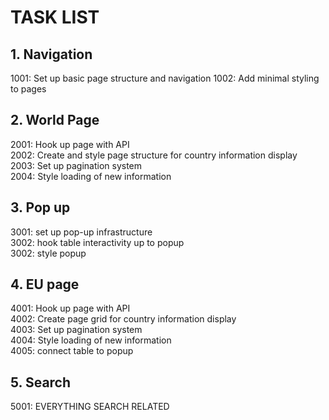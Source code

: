 # TASK LIST

## 1. Navigation
1001: Set up basic page structure and navigation
1002: Add minimal styling to pages  

## 2. World Page
2001: Hook up page with API  
2002: Create and style page structure for country information display  
2003: Set up pagination system  
2004: Style loading of new information  

## 3. Pop up
3001: set up pop-up infrastructure  
3002: hook table interactivity  up to popup  
3002: style popup  

## 4. EU page
4001: Hook up page with API  
4002: Create page grid for country information display  
4003: Set up pagination system  
4004: Style loading of new information  
4005: connect table to popup  

## 5. Search
5001: EVERYTHING SEARCH RELATED  